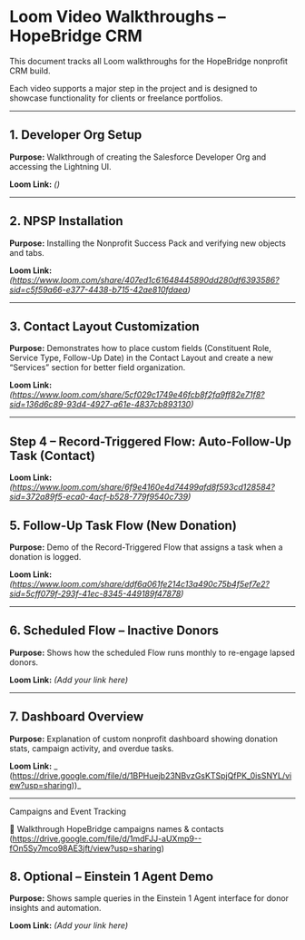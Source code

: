 # Loom Video Walkthroughs – HopeBridge CRM

This document tracks all Loom walkthroughs for the HopeBridge nonprofit CRM build.

Each video supports a major step in the project and is designed to showcase functionality for clients or freelance portfolios.

---

## 1. Developer Org Setup


**Purpose:** Walkthrough of creating the Salesforce Developer Org and accessing the Lightning UI.

**Loom Link:** _()_  


---

## 2. NPSP Installation

**Purpose:** Installing the Nonprofit Success Pack and verifying new objects and tabs.

**Loom Link:** _(https://www.loom.com/share/407ed1c61648445890dd280df6393586?sid=c5f59a66-e377-4438-b715-42ae810fdaea)_  




---
## 3. Contact Layout Customization

**Purpose:** Demonstrates how to place custom fields (Constituent Role, Service Type, Follow-Up Date) in the Contact Layout and create a new “Services” section for better field organization.


**Loom Link:** _(https://www.loom.com/share/5cf029c1749e46fcb8f2fa9ff82e71f8?sid=136d6c89-93d4-4927-a61e-4837cb893130)_  



---
## Step 4 – Record-Triggered Flow: Auto-Follow-Up Task (Contact)

**Loom Link:** _(https://www.loom.com/share/6f9e4160e4d74499afd8f593cd128584?sid=372a89f5-eca0-4acf-b528-779f9540c739)_  


## 5. Follow-Up Task Flow (New Donation)

**Purpose:** Demo of the Record-Triggered Flow that assigns a task when a donation is logged.


**Loom Link:** _(https://www.loom.com/share/ddf6a061fe214c13a490c75b4f5ef7e2?sid=5cff079f-293f-41ec-8345-449189f47878)_  



---

## 6. Scheduled Flow – Inactive Donors

**Purpose:** Shows how the scheduled Flow runs monthly to re-engage lapsed donors.

**Loom Link:** _(Add your link here)_  




---

## 7. Dashboard Overview

**Purpose:** Explanation of custom nonprofit dashboard showing donation stats, campaign activity, and overdue tasks.


**Loom Link:** _ (https://drive.google.com/file/d/1BPHuejb23NBvzGsKTSpjQfPK_0isSNYL/view?usp=sharing))_  



---
Campaigns and Event Tracking


🎥 Walkthrough HopeBridge campaigns names & contacts (https://drive.google.com/file/d/1mdFJJ-aUXmp9--fOn5Sy7mco98AE3jft/view?usp=sharing)





## 8. Optional – Einstein 1 Agent Demo

**Purpose:** Shows sample queries in the Einstein 1 Agent interface for donor insights and automation.


**Loom Link:** _(Add your link here)_  



